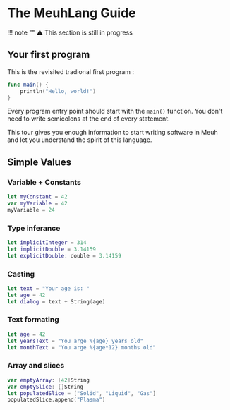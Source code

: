 # The MeuhLang Guide

!!! note ""
    :warning: This section is still in progress

## Your first program

This is the revisited tradional first program :

```swift
func main() {
    println("Hello, world!")
}
```

Every program entry point should start with the `main()` function.
You don't need to write semicolons at the end of every statement.

This tour gives you enough information to start writing software in Meuh
and let you understand the spirit of this language.

## Simple Values

### Variable + Constants

```swift
let myConstant = 42
var myVariable = 42
myVariable = 24
```

### Type inferance

```swift
let implicitInteger = 314
let implicitDouble = 3.14159
let explicitDouble: double = 3.14159
```

### Casting

```swift
let text = "Your age is: "
let age = 42
let dialog = text + String(age)
```

### Text formating

```swift
let age = 42
let yearsText = "You arge %{age} years old"
let monthText = "You arge %{age*12} months old"
```

### Array and slices

```swift
var emptyArray: [42]String
var emptySlice: []String
let populatedSlice = ["Solid", "Liquid", "Gas"]
populatedSlice.append("Plasma")
```
